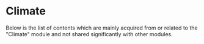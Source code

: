 # Climate

Below is the list of contents which are mainly acquired from or related to the "Climate" module and not shared significantly with other modules.

```{tableofcontents}
```
